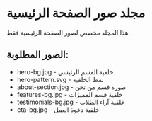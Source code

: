 # مجلد صور الصفحة الرئيسية
هذا المجلد مخصص لصور الصفحة الرئيسية فقط.

## الصور المطلوبة:
- hero-bg.jpg - خلفية القسم الرئيسي
- hero-pattern.svg - نمط الخلفية
- about-section.jpg - صورة قسم من نحن
- features-bg.jpg - خلفية قسم المميزات
- testimonials-bg.jpg - خلفية آراء الطلاب
- cta-bg.jpg - خلفية دعوة العمل